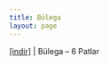 ```yaml
---
title: Bülega
layout: page
---
```


<a href="https://cloud.mail.ru/public/0e850b79e9e5/B%C3%BClega%20-%206%20Patlar" target="_blank">[indir]</a>   |   Bülega &#8211; 6 Patlar